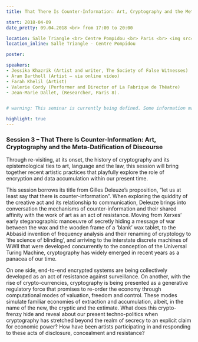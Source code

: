 ```yaml
---
title: That There Is Counter-Information: Art, Cryptography and the Meta-Datification of Discourse

start: 2018-04-09
date_pretty: 09.04.2018 <br> from 17:00 to 20:00

location: Salle Triangle <br> Centre Pompidou <br> Paris <br> <img src="/seminars/salletriangle.png" class="img-fluid"/>
location_inline: Salle Triangle - Centre Pompidou

poster:

speakers:
- Jessika Khazrik (Artist and writer, The Society of False Witnesses)
- Aram Bartholl (Artist – via online video)
- Farah Khelil (Artist)
- Valerie Cordy (Performer and Director of La Fabrique de Thêatre)
- Jean-Marie Dallet, (Researcher, Paris 8).


# warning: This seminar is currently being defined. Some information may change in the next days.

highlight: true
---
```


### Session 3 – That There Is Counter-Information: Art, Cryptography and the Meta-Datification of Discourse

Through re-visiting, at its onset, the history of cryptography and its epistemological ties to art, language and the law, this session will bring together recent artistic practices that playfully explore the role of encryption and data accumulation within our present time. 


This session borrows its title from Gilles Deleuze’s proposition, “let us at least say that there is counter-information”. When exploring the quiddity of the creative act and its relationship to communication, Deleuze brings into conversation the mechanisms of counter-information and their shared affinity with the work of art as an act of resistance. Moving from Xerxes’ early steganographic manoeuvre of secretly hiding a message of war between the wax and the wooden frame of a ‘blank’ wax tablet, to the Abbasid invention of frequency analysis and their renaming of cryptology to ‘the science of blinding’, and arriving to the interstate discrete machines of WWII that were developed concurrently to the conception of the Universal Turing Machine, cryptography has widely emerged in recent years as a panacea of our time. 

On one side, end-to-end encrypted systems are being collectively developed as an act of resistance against surveillance. On another, with the rise of crypto-currencies, cryptography is being presented as a generative regulatory force that promises to re-order the economy through computational modes of valuation, freedom and control. These modes simulate familiar economies of extraction and accumulation, albeit, in the name of the new, the cryptic and the extimate. What does this crypto-frenzy hide and reveal about our present techno-politics when cryptography has stretched beyond the realm of secrecy to an explicit claim for economic power? How have been artists participating in and responding to these acts of disclosure, concealment and resistance? 



